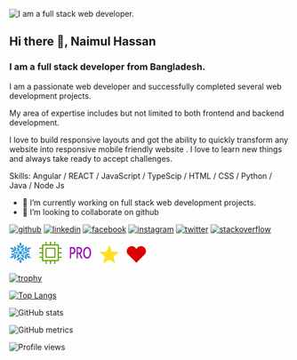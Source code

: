 ![I am a full stack web developer.](https://media-exp1.licdn.com/dms/image/C5116AQHDKshi_-1M5A/profile-displaybackgroundimage-shrink_350_1400/0/1581585616076?e=1648684800&v=beta&t=fID-mm6F_aIpyCKy7fV7PFgOQGx6W8DHPySC61lLye4)
## Hi there 👋, Naimul Hassan
### I am a full stack developer from Bangladesh.


I am a passionate web developer and successfully completed several web development projects.

My area of expertise includes but not limited to both frontend and backend development.

I love to build responsive layouts and got the ability to quickly transform any website into responsive mobile friendly website . I love to learn new things and always take ready to accept challenges.

Skills: Angular / REACT / JavaScript / TypeScip / HTML / CSS / Python / Java / Node Js 

- 🔭 I’m currently working on full stack web development projects. 
- 👯 I’m looking to collaborate on github 


[<img src='https://cdn.jsdelivr.net/npm/simple-icons@3.0.1/icons/github.svg' alt='github' height='40'>](https://github.com/n-hassan01)  [<img src='https://cdn.jsdelivr.net/npm/simple-icons@3.0.1/icons/linkedin.svg' alt='linkedin' height='40'>](https://www.linkedin.com/in/naimul-hassan-432148197//)  [<img src='https://cdn.jsdelivr.net/npm/simple-icons@3.0.1/icons/facebook.svg' alt='facebook' height='40'>](https://www.facebook.com/naimulhasan.niloy/)  [<img src='https://cdn.jsdelivr.net/npm/simple-icons@3.0.1/icons/instagram.svg' alt='instagram' height='40'>](https://www.instagram.com/nh.niloy01/)  [<img src='https://cdn.jsdelivr.net/npm/simple-icons@3.0.1/icons/twitter.svg' alt='twitter' height='40'>](https://twitter.com/NiloyNH1)  [<img src='https://cdn.jsdelivr.net/npm/simple-icons@3.0.1/icons/stackoverflow.svg' alt='stackoverflow' height='40'>](https://stackoverflow.com/users/18043668)  

<a href='https://archiveprogram.github.com/'><img src='https://raw.githubusercontent.com/acervenky/animated-github-badges/master/assets/acbadge.gif' width='40' height='40'></a> <a href='https://docs.github.com/en/developers'><img src='https://raw.githubusercontent.com/acervenky/animated-github-badges/master/assets/devbadge.gif' width='40' height='40'></a> <a href='https://github.com/pricing'><img src='https://raw.githubusercontent.com/acervenky/animated-github-badges/master/assets/pro.gif' width='40' height='40'></a> <a href='https://stars.github.com/'><img src='https://raw.githubusercontent.com/acervenky/animated-github-badges/master/assets/starbadge.gif' width='35' height='35'></a> <a href='https://docs.github.com/en/github/supporting-the-open-source-community-with-github-sponsors'><img src='https://raw.githubusercontent.com/acervenky/animated-github-badges/master/assets/sponsorbadge.gif' width='35' height='35'></a> 

[![trophy](https://github-profile-trophy.vercel.app/?username=n-hassan01)](https://github.com/ryo-ma/github-profile-trophy)

[![Top Langs](https://github-readme-stats.vercel.app/api/top-langs/?username=n-hassan01)](https://github.com/anuraghazra/github-readme-stats)

![GitHub stats](https://github-readme-stats.vercel.app/api?username=n-hassan01&show_icons=true&count_private=true)  

![GitHub metrics](https://metrics.lecoq.io/n-hassan01)  

![Profile views](https://gpvc.arturio.dev/n-hassan01)  

